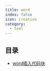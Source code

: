 ```yaml
---
title: word
index: false
icon: creative
category:
  - tool
---
```


 ## 目录
- [word插入代码块](word插入代码块.md)
